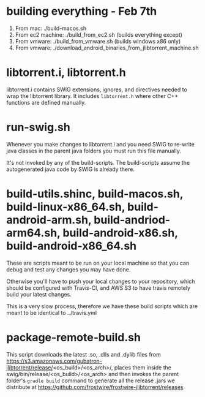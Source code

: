 # building everything - Feb 7th
1. From mac: ./build-macos.sh
2. From ec2 machine: ./build_from_ec2.sh (builds everything except)
3. From vmware: ./build_from_vmware.sh (builds windows x86 only)
4. From vmware: ./download_android_binaries_from_jlibtorrent_machine.sh

# libtorrent.i, libtorrent.h

libtorrent.i contains SWIG extensions, ignores, and directives needed to wrap the libtorrent library.
It includes `libtorrent.h` where other C++ functions are defined manually.

# run-swig.sh

Whenever you make changes to libtorrent.i and you need SWIG to re-write java classes in the parent java folders you must run this file manually.

It's not invoked by any of the build-scripts. The build-scripts assume the autogenerated java code by SWIG is already there.

# build-utils.shinc, build-macos.sh, build-linux-x86_64.sh, build-android-arm.sh, build-andriod-arm64.sh, build-android-x86.sh, build-android-x86_64.sh

These are scripts meant to be run on your local machine so that you can debug and test any changes you may have done.

Otherwise you'll have to push your local changes to your repository, which should be configured with Travis-CI, and AWS S3 to have travis remotely build your latest changes.

This is a very slow process, therefore we have these build scripts which are meant to be identical to ../travis.yml

# package-remote-build.sh

This script downloads the latest .so, .dlls and .dylib files from https://s3.amazonaws.com/gubatron-jlibtorrent/release/<os_build>/<os_arch>/<library>, places them inside the swig/bin/release/<os_build>/<os_arch> and then invokes the parent folder's `gradle build` command to generate all the release .jars we distribute at
https://github.com/frostwire/frostwire-jlibtorrent/releases
